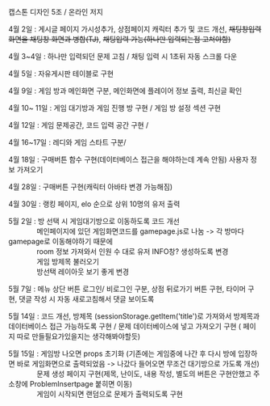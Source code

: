 캡스톤 디자인 5조 / 온라인 저지 

4월 2일 : 게시글 페이지 가시성추가, 상점페이지 캐릭터 추가 및 코드 개선, ~~채팅창입력 화면을 채팅창 화면과 병합(TJ)~~, ~~채팅입력 가능(하나만 입력되는점 고쳐야함)~~

4월 3~4일 : 하나만 입력되던 문제 고침 / 채팅 입력 시 1초뒤 자동 스크롤 다운

4월 5일 : 자유게시판 테이블로 구현

4월 9일 : 게임 방과 메인화면 구분, 메인화면에 플레이어 정보 출력, 최신글 확인

4월 10~ 11일 : 게임 대기방과 게임 진행 방 구현 / 게임 방 설정 섹션 구현 

4월 12일 : 게임 문제공간, 코드 입력 공간 구현 / 

4월 16~17일 : 레디와 게임 스타트 구분/ 

4월 18일 : 구매버튼 함수 구현(데이터베이스 접근을 해야하는데 계속 안됨)
           사용자 정보 가져오기 
           
4월 28일 : 구매버튼 구현(캐릭터 아바타 변경 가능해짐)

4월 30일 : 랭킹 페이지, elo 순으로 상위 10명의 유저 출력

5월 2일 : 방 선택 시 게임대기방으로 이동하도록 코드 개선  
　　　　메인페이지에 있던 게임화면코드를 gamepage.js로 나눔 -> 각 방마다 gamepage로 이동해야하기 때문에   
　　　　room 정보 가져와서 인원 수 대로 유저 INFO창? 생성하도록 변경   
　　　　게임 방제목 불러오기  
　　　　방선택 레이아웃 보기 좋게 변경  
          
5월 7일 : 메뉴 상단 버튼 로그인/ 비로그인 구분, 상점 뒤로가기 버튼 구현, 타이머 구현, 댓글 작성 시 자동 새로고침해서 댓글 보이도록

5월 14일 : 코드 개선, 방제목 (sessionStorage.getItem('title')로 가져와서 방제목과 데이터베이스 접근 가능하도록 구현 / 문제 데이터베이스에 넣고 가져오기 구현 ( 페이지 따로 만들필요가있을지는 생각해봐야할듯)

5월 15일 : 게임방 나오면 props 초기화 (기존에는 게임중에 나간 후 다시 방에 입장하면 바로 게임화면으로 출력되었음 -> 나갔다 들어오면 무조건 대기방으로 가도록 개선)  
　　　　문제 생성 페이지 구현(제목, 난이도, 내용 작성, 별도의 버튼은 구현안했고 주소창에 ProblemInsertpage 붙히면 이동)  
　　　　게임이 시작되면 랜덤으로 문제가 출력되도록 구현 
